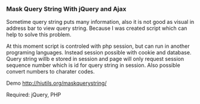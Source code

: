 ### Mask Query String With jQuery and Ajax
Sometime query string puts many information, also it is not good as visual in address bar to view query string.
Because I was created script which can help to solve this problem.

At this moment script is controled with php session, but can run in another programing languages. Instead session possible with cookie and database.
Query string willb e stored in session and page will only request session sequence number which is id for query string in session.
Also possible convert numbers to charater codes.

Demo http://hiutils.org/maskquerystring/

Required:
jQuery, PHP
